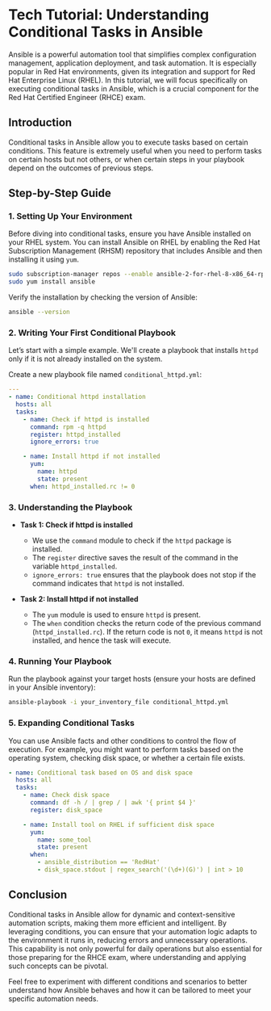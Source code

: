 # Tech Tutorial: Understanding Conditional Tasks in Ansible

Ansible is a powerful automation tool that simplifies complex configuration management, application deployment, and task automation. It is especially popular in Red Hat environments, given its integration and support for Red Hat Enterprise Linux (RHEL). In this tutorial, we will focus specifically on executing conditional tasks in Ansible, which is a crucial component for the Red Hat Certified Engineer (RHCE) exam.

## Introduction

Conditional tasks in Ansible allow you to execute tasks based on certain conditions. This feature is extremely useful when you need to perform tasks on certain hosts but not others, or when certain steps in your playbook depend on the outcomes of previous steps.

## Step-by-Step Guide

### 1. Setting Up Your Environment

Before diving into conditional tasks, ensure you have Ansible installed on your RHEL system. You can install Ansible on RHEL by enabling the Red Hat Subscription Management (RHSM) repository that includes Ansible and then installing it using `yum`.

```bash
sudo subscription-manager repos --enable ansible-2-for-rhel-8-x86_64-rpms
sudo yum install ansible
```

Verify the installation by checking the version of Ansible:

```bash
ansible --version
```

### 2. Writing Your First Conditional Playbook

Let’s start with a simple example. We'll create a playbook that installs `httpd` only if it is not already installed on the system.

Create a new playbook file named `conditional_httpd.yml`:

```yaml
---
- name: Conditional httpd installation
  hosts: all
  tasks:
    - name: Check if httpd is installed
      command: rpm -q httpd
      register: httpd_installed
      ignore_errors: true

    - name: Install httpd if not installed
      yum:
        name: httpd
        state: present
      when: httpd_installed.rc != 0
```

### 3. Understanding the Playbook

- **Task 1: Check if httpd is installed**
  - We use the `command` module to check if the `httpd` package is installed.
  - The `register` directive saves the result of the command in the variable `httpd_installed`.
  - `ignore_errors: true` ensures that the playbook does not stop if the command indicates that `httpd` is not installed.

- **Task 2: Install httpd if not installed**
  - The `yum` module is used to ensure `httpd` is present.
  - The `when` condition checks the return code of the previous command (`httpd_installed.rc`). If the return code is not `0`, it means `httpd` is not installed, and hence the task will execute.

### 4. Running Your Playbook

Run the playbook against your target hosts (ensure your hosts are defined in your Ansible inventory):

```bash
ansible-playbook -i your_inventory_file conditional_httpd.yml
```

### 5. Expanding Conditional Tasks

You can use Ansible facts and other conditions to control the flow of execution. For example, you might want to perform tasks based on the operating system, checking disk space, or whether a certain file exists.

```yaml
- name: Conditional task based on OS and disk space
  hosts: all
  tasks:
    - name: Check disk space
      command: df -h / | grep / | awk '{ print $4 }'
      register: disk_space

    - name: Install tool on RHEL if sufficient disk space
      yum:
        name: some_tool
        state: present
      when:
        - ansible_distribution == 'RedHat'
        - disk_space.stdout | regex_search('(\d+)(G)') | int > 10
```

## Conclusion

Conditional tasks in Ansible allow for dynamic and context-sensitive automation scripts, making them more efficient and intelligent. By leveraging conditions, you can ensure that your automation logic adapts to the environment it runs in, reducing errors and unnecessary operations. This capability is not only powerful for daily operations but also essential for those preparing for the RHCE exam, where understanding and applying such concepts can be pivotal.

Feel free to experiment with different conditions and scenarios to better understand how Ansible behaves and how it can be tailored to meet your specific automation needs.